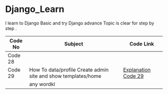 # Django_Learn
I learn to Django Basic and try Django advance Topic is clear for step by step .

| Code No | Subject|Code Link |
| - | - | - |
| Code 28 |  |  |
| Code 29 | How To data/profile Create admin site and show templates/home |[Explanation Code 29](https://github.com/jahidhasanpiyesh/Django_Learn/tree/main/Code%2029) |
|  | any wordkl |  |  


